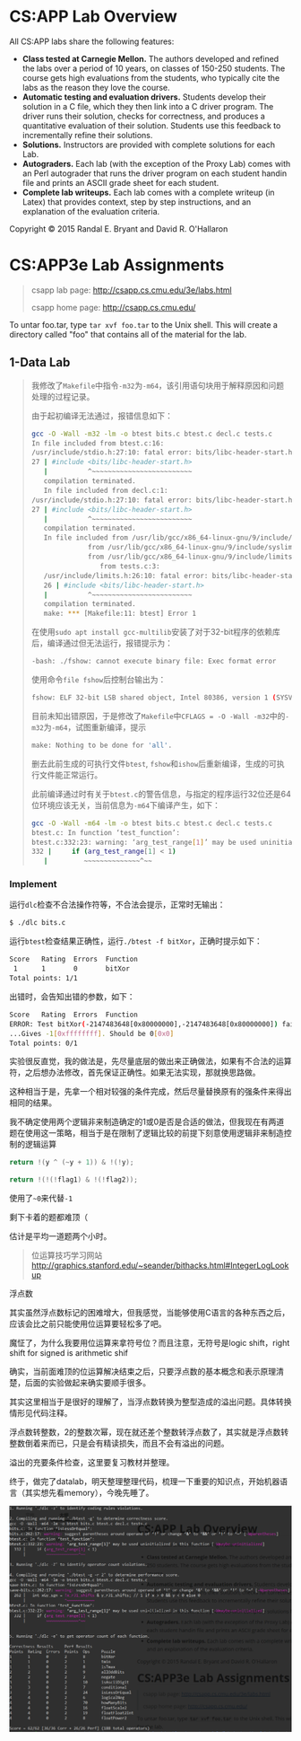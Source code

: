 # CS:APP Lab Overview

All CS:APP labs share the following features:

- **Class tested at Carnegie Mellon.** The authors developed and refined the labs over a period of 10 years, on classes of 150-250 students. The course gets high evaluations from the students, who typically cite the labs as the reason they love the course.
- **Automatic testing and evaluation drivers.** Students develop their solution in a C file, which they then link into a C driver program. The driver runs their solution, checks for correctness, and produces a quantitative evaluation of their solution. Students use this feedback to incrementally refine their solutions.
- **Solutions.** Instructors are provided with complete solutions for each Lab.
- **Autograders.** Each lab (with the exception of the Proxy Lab) comes with an Perl autograder that runs the driver program on each student handin file and prints an ASCII grade sheet for each student.
- **Complete lab writeups.** Each lab comes with a complete writeup (in Latex) that provides context, step by step instructions, and an explanation of the evaluation criteria.

Copyright © 2015 Randal E. Bryant and David R. O'Hallaron

# CS:APP3e Lab Assignments

> csapp lab page: http://csapp.cs.cmu.edu/3e/labs.html
>
> csapp home page: http://csapp.cs.cmu.edu/

To untar foo.tar, type `tar xvf foo.tar` to the Unix shell. This will create a directory called "foo" that contains all of the material for the lab.

## 1-Data Lab
> 我修改了`Makefile`中指令`-m32`为`-m64`，该引用语句块用于解释原因和问题处理的过程记录。
>
> 由于起初编译无法通过，报错信息如下：
> 
> ```bash
>gcc -O -Wall -m32 -lm -o btest bits.c btest.c decl.c tests.c
> In file included from btest.c:16:
> /usr/include/stdio.h:27:10: fatal error: bits/libc-header-start.h: No such file or directory
> 27 | #include <bits/libc-header-start.h>
>    |          ^~~~~~~~~~~~~~~~~~~~~~~~~~
>    compilation terminated.
>    In file included from decl.c:1:
> /usr/include/stdio.h:27:10: fatal error: bits/libc-header-start.h: No such file or directory
> 27 | #include <bits/libc-header-start.h>
>    |          ^~~~~~~~~~~~~~~~~~~~~~~~~~
>    compilation terminated.
>    In file included from /usr/lib/gcc/x86_64-linux-gnu/9/include/limits.h:194,
>               from /usr/lib/gcc/x86_64-linux-gnu/9/include/syslimits.h:7,
>               from /usr/lib/gcc/x86_64-linux-gnu/9/include/limits.h:34,
>                  from tests.c:3:
>    /usr/include/limits.h:26:10: fatal error: bits/libc-header-start.h: No such file or directory
>    26 | #include <bits/libc-header-start.h>
>    |          ^~~~~~~~~~~~~~~~~~~~~~~~~~
>    compilation terminated.
>    make: *** [Makefile:11: btest] Error 1
> ```
> 
> 在使用`sudo apt install gcc-multilib`安装了对于32-bit程序的依赖库后，编译通过但无法运行，报错提示为：
>
> ```bash
>-bash: ./fshow: cannot execute binary file: Exec format error
> ```
> 
> 使用命令`file fshow`后控制台输出为：
>
> ```bash
>fshow: ELF 32-bit LSB shared object, Intel 80386, version 1 (SYSV), dynamically linked, interpreter /lib/ld-linux.so.2, BuildID[sha1]=997a290081e8b585528c7bcbdab82629817a1cb5, for GNU/Linux 3.2.0, not stripped
> ```
> 
> 目前未知出错原因，于是修改了`Makefile`中`CFLAGS = -O -Wall -m32`中的`-m32`为`-m64`，试图重新编译，提示
>
> ```bash
>make: Nothing to be done for 'all'.
> ```
> 
> 删去此前生成的可执行文件`btest`, `fshow`和`ishow`后重新编译，生成的可执行文件能正常运行。
>
> 此前编译通过时有关于`btest.c`的警告信息，与指定的程序运行32位还是64位环境应该无关，当前信息为`-m64`下编译产生，如下：
>
> ```bash
>gcc -O -Wall -m64 -lm -o btest bits.c btest.c decl.c tests.c
> btest.c: In function ‘test_function’:
> btest.c:332:23: warning: ‘arg_test_range[1]’ may be used uninitialized in this function [-Wmaybe-uninitialized]
> 332 |     if (arg_test_range[1] < 1)
>    |         ~~~~~~~~~~~~~~^~~
>   ```

### Implement

运行`dlc`检查不合法操作符等，不合法会提示，正常时无输出：

```bash
$ ./dlc bits.c
```

运行`btest`检查结果正确性，运行`./btest -f bitXor`，正确时提示如下：

```bash
Score   Rating  Errors  Function
 1      1       0       bitXor
Total points: 1/1
```

出错时，会告知出错的参数，如下：

```bash
Score   Rating  Errors  Function
ERROR: Test bitXor(-2147483648[0x80000000],-2147483648[0x80000000]) failed...
...Gives -1[0xffffffff]. Should be 0[0x0]
Total points: 0/1
```

实验很反直觉，我的做法是，先尽量底层的做出来正确做法，如果有不合法的运算符，之后想办法修改，首先保证正确性。如果无法实现，那就换思路做。

这种相当于是，先拿一个相对较强的条件完成，然后尽量替换原有的强条件来得出相同的结果。

我不确定使用两个逻辑非来制造确定的1或0是否是合适的做法，但我现在有两道题在使用这一策略，相当于是在限制了逻辑比较的前提下刻意使用逻辑非来制造控制的逻辑运算

```c
return !(y ^ (~y + 1)) & !(!y);
```

```c
return !(!(!flag1) & !(!flag2));
```

使用了`~0`来代替`-1`

剩下卡着的题都难顶（

估计是平均一道题两个小时。

> 位运算技巧学习网站 http://graphics.stanford.edu/~seander/bithacks.html#IntegerLogLookup

浮点数

其实虽然浮点数标记的困难增大，但我感觉，当能够使用C语言的各种东西之后，应该会比之前只能使用位运算要轻松多了吧。

魔怔了，为什么我要用位运算来拿符号位？而且注意，无符号是logic shift，right shift for signed is arithmetic shif

确实，当前面难顶的位运算解决结束之后，只要浮点数的基本概念和表示原理清楚，后面的实验做起来确实要顺手很多。

其实这里相当于是很好的理解了，当浮点数转换为整型造成的溢出问题。具体转换情形见代码注释。

浮点数转整数，2的整数次幂，现在就还差个整数转浮点数了，其实就是浮点数转整数倒着来而已，只是会有精读损失，而且不会有溢出的问题。

溢出的充要条件检查，这里要复习教材并整理。

终于，做完了datalab，明天整理整理代码，梳理一下重要的知识点，开始机器语言（其实想先看memory），今晚先睡了。

![image-20220105101619008](README.assets/image-20220105101619008.png)

